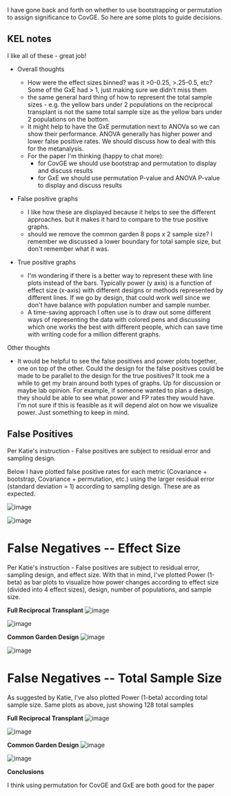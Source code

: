 
I have gone back and forth on whether to use bootstrapping or permutation to assign significance to CovGE. So here are some plots to guide decisions. 

## KEL notes
I like all of these - great job!

- Overall thoughts
  - How were the effect sizes binned? was it >0-0.25, >.25-0.5, etc? Some of the GxE had > 1, just making sure we didn't miss them
  - the same general hard thing of how to represent the total sample sizes - e.g. the yellow bars under 2 populations on the reciprocal transplant is not the same total sample size as the yellow bars under 2 populations on the bottom.
  - It might help to have the GxE permutation next to ANOVa so we can show their performance. ANOVA generally has higher power and lower false positive rates. We should discuss how to deal with this for the metanalysis.
  - For the paper I'm thinking (happy to chat more):
    - for CovGE we should use bootstrap and permutation to display and discuss results 
    - for GxE we should use permutation P-value and ANOVA P-value to display and discuss results

- False positive graphs
  - I like how these are displayed because it helps to see the different approaches. but it makes it hard to compare to the true positive graphs.
  - should we remove the common garden 8 pops x 2 sample size? I remember we discussed a lower boundary for total sample size, but don't remember what it was.

- True positive graphs
  - I'm wondering if there is a better way to represent these with line plots instead of the bars. Typically power (y axis) is a function of effect size (x-axis) with different designs or methods represented by different lines. If we go by design, that could work well since we don't have balance with population number and sample number.
  - A time-saving approach I often use is to draw out some different ways of representing the data with colored pens and discussing which one works the best with different people, which can save time with writing code for a million different graphs.
  
 Other thoughts
   - It would be helpful to see the false positives and power plots together, one on top of the other.  Could the design for the false positives could be made to be parallel to the design for the true positives? It took me a while to get my brain around both types of graphs. Up for discussion or maybe lab opinion. For example, if someone wanted to plan a design, they should be able to see what power and FP rates they would have. I'm not sure if this is feasible as it will depend alot on how we visualize power. Just something to keep in mind.


## False Positives 

Per Katie's instruction - False positives are subject to residual error and sampling design. 

Below I have plotted false positive rates for each metric (Covariance + bootstrap, Covariance + permutation, etc.) using the larger residual error (standard deviation = 1) according to sampling design. These are as expected. 

![image](https://github.com/RCN-ECS/CnGV/blob/master/results/Sim_12.15.20/12.18.FRT_FalsePos.png)

![image](https://github.com/RCN-ECS/CnGV/blob/master/results/Sim_12.15.20/12.15.CG_FalsePositive.png)

# False Negatives -- Effect Size
Per Katie's instruction - False positives are subject to residual error, sampling design, and effect size. With that in mind, I've plotted Power (1-beta) as bar plots to visualize how power changes according to effect size (divided into 4 effect sizes), design, number of populations, and sample size. 

**Full Reciprocal Transplant**
![image](https://github.com/RCN-ECS/CnGV/blob/master/results/Sim_12.15.20/12.18.FRT.GxE.Power.png)

![image](https://github.com/RCN-ECS/CnGV/blob/master/results/Sim_12.15.20/12.18.FRT.Cov.Power.png)

**Common Garden Design**
![image](https://github.com/RCN-ECS/CnGV/blob/master/results/Sim_12.15.20/12.18.CG.Power.GxE.png)

![image](https://github.com/RCN-ECS/CnGV/blob/master/results/Sim_12.15.20/12.18.CG.Cov_Power.png)

# False Negatives -- Total Sample Size
As suggested by Katie, I've also plotted Power (1-beta) according total sample size. Same plots as above, just showing 128 total samples

**Full Reciprocal Transplant**
![image](https://github.com/RCN-ECS/CnGV/blob/master/results/Sim_12.15.20/12.18.FRT_GxE_128samples.png)

![image](https://github.com/RCN-ECS/CnGV/blob/master/results/Sim_12.15.20/12.18.FRT_Cov_128Samples.png)

**Common Garden Design**
![image](https://github.com/RCN-ECS/CnGV/blob/master/results/Sim_12.15.20/12.18.CG.GxE.128Samples.png)

![image](https://github.com/RCN-ECS/CnGV/blob/master/results/Sim_12.15.20/12.18.CG.Cov.128Samples.png)


**Conclusions**

I think using permutation for CovGE and GxE are both good for the paper


